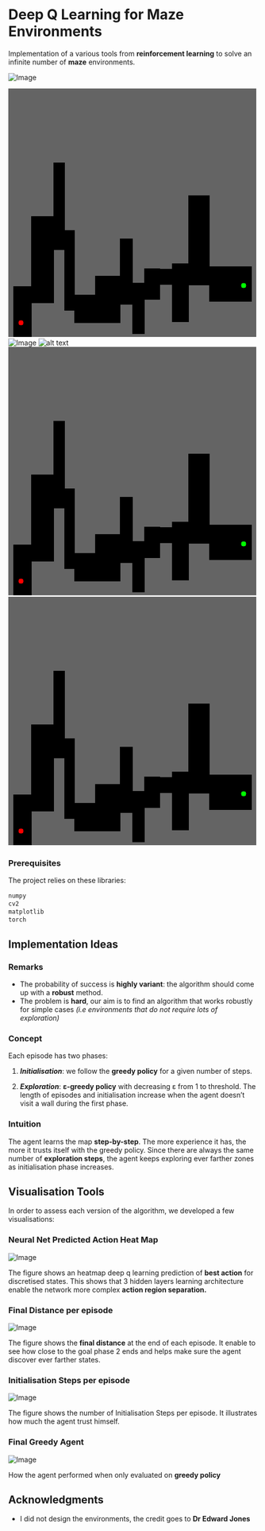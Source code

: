 # Deep Q Learning for Maze Environments

Implementation of a various tools from **reinforcement learning** to solve an infinite number of **maze** environments.

![Image](https://github.com/alehuger/maze_dqn/tree/master/figs/map.png)

![Image](figs/map.png)
![Image](master/figs/map.png)
![alt text](https://github.com/alehuger/maze_dqn/tree/master/figs/map.png)
![alt text](figs/map.png)
![Screenshot](figs/map.png)

### Prerequisites

The project relies on these libraries:

```
numpy
cv2
matplotlib
torch
```

## Implementation Ideas

### Remarks

* The probability of success is **highly variant**: the algorithm should come up with a **robust** method.
* The problem is **hard**, our aim is to find an algorithm that works robustly for simple cases *(i.e environments that do
not require lots of exploration)*

### Concept

Each episode has two phases:

1. ***Initialisation***: we follow the **greedy policy** for a given number of steps. 

2.  ***Exploration***: **ε-greedy policy** with decreasing ε from 1 to threshold.
The length of episodes and initialisation increase when the agent doesn’t visit a wall during the first phase.

### Intuition
The agent learns the map **step-by-step**. The more experience it has, the more it trusts itself with the greedy policy. Since there are always the same number of **exploration steps**, the agent keeps exploring ever farther zones as initialisation phase increases.

## Visualisation Tools

In order to assess each version of the algorithm, we developed a few visualisations:

### Neural Net Predicted Action Heat Map 

![Image](https://github.com/alehuger/maze_dqn/tree/master/figs/dqn_visualization.png)

The figure shows an heatmap deep q learning prediction of **best action** for discretised states.  This shows that 3 hidden layers learning architecture enable the network more complex **action region separation.** 


###  Final Distance per episode

![Image](https://github.com/alehuger/maze_dqn/tree/master/figs/distance_per_episode.png)

The figure shows the **final distance** at the end of each episode. It enable to see how close to the goal phase 2 ends and helps make sure the agent discover ever farther states.


###  Initialisation Steps per episode
![Image](https://github.com/alehuger/maze_dqn/tree/master/figs/initialization_steps.png)

The figure shows the number of Initialisation Steps per episode.
It illustrates how much the agent trust himself.

###  Final Greedy Agent
![Image](https://github.com/alehuger/maze_dqn/tree/master/figs/final_step_map.png)

How the agent performed when only evaluated on **greedy policy**


## Acknowledgments

* I did not design the environments, the credit goes to **Dr Edward Jones**

